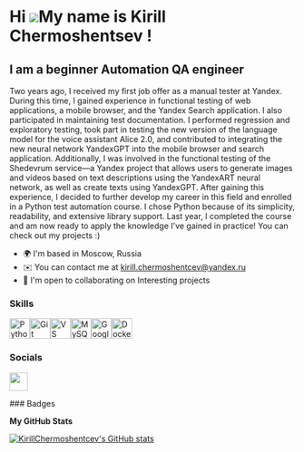 Hi ![](https://user-images.githubusercontent.com/18350557/176309783-0785949b-9127-417c-8b55-ab5a4333674e.gif)My name is Kirill Chermoshentsev !
===============================================================================================================================================

I am a beginner Automation QA engineer
--------------------------------------

Two years ago, I received my first job offer as a manual tester at Yandex. During this time, I gained experience in functional testing of web applications, a mobile browser, and the Yandex Search application. I also participated in maintaining test documentation. I performed regression and exploratory testing, took part in testing the new version of the language model for the voice assistant Alice 2.0, and contributed to integrating the new neural network YandexGPT into the mobile browser and search application. Additionally, I was involved in the functional testing of the Shedevrum service—a Yandex project that allows users to generate images and videos based on text descriptions using the YandexART neural network, as well as create texts using YandexGPT. After gaining this experience, I decided to further develop my career in this field and enrolled in a Python test automation course. I chose Python because of its simplicity, readability, and extensive library support. Last year, I completed the course and am now ready to apply the knowledge I’ve gained in practice! You can check out my projects :)

* 🌍  I'm based in Moscow, Russia
* ✉️  You can contact me at [kirill.chermoshentcev@yandex.ru](mailto:kirill.chermoshentcev@yandex.ru)
* 🤝  I'm open to collaborating on Interesting projects

### Skills

<p align="left">
<a href="https://www.python.org/" target="_blank" rel="noreferrer"><img src="https://raw.githubusercontent.com/danielcranney/readme-generator/main/public/icons/skills/python-colored.svg" width="36" height="36" alt="Python" /></a><a href="https://git-scm.com/" target="_blank" rel="noreferrer"><img src="https://raw.githubusercontent.com/danielcranney/readme-generator/main/public/icons/skills/git-colored.svg" width="36" height="36" alt="Git" /></a><a href="https://code.visualstudio.com/" target="_blank" rel="noreferrer"><img src="https://raw.githubusercontent.com/danielcranney/readme-generator/main/public/icons/skills/visualstudiocode.svg" width="36" height="36" alt="VS Code" /></a><a href="https://www.mysql.com/" target="_blank" rel="noreferrer"><img src="https://raw.githubusercontent.com/danielcranney/readme-generator/main/public/icons/skills/mysql-colored.svg" width="36" height="36" alt="MySQL" /></a><a href="https://cloud.google.com/" target="_blank" rel="noreferrer"><img src="https://raw.githubusercontent.com/danielcranney/readme-generator/main/public/icons/skills/googlecloud-colored.svg" width="36" height="36" alt="Google Cloud" /></a><a href="https://www.docker.com/" target="_blank" rel="noreferrer"><img src="https://raw.githubusercontent.com/danielcranney/readme-generator/main/public/icons/skills/docker-colored.svg" width="36" height="36" alt="Docker" /></a>
</p>

### Socials

<p align="left"> <a href="https://www.github.com/KirillChermoshentcev" target="_blank" rel="noreferrer"> <picture> <source media="(prefers-color-scheme: dark)" srcset="https://raw.githubusercontent.com/danielcranney/readme-generator/main/public/icons/socials/github-dark.svg" /> <source media="(prefers-color-scheme: light)" srcset="https://raw.githubusercontent.com/danielcranney/readme-generator/main/public/icons/socials/github.svg" /> <img src="https://raw.githubusercontent.com/danielcranney/readme-generator/main/public/icons/socials/github.svg" width="32" height="32" /> </picture> </a></p>
### Badges

<b>My GitHub Stats</b>

<a href="http://www.github.com/KirillChermoshentcev"><img src="https://github-readme-stats.vercel.app/api?username=KirillChermoshentcev&show_icons=true&hide=&count_private=true&title_color=6366f1&text_color=ffffff&icon_color=facc15&bg_color=1c1917&hide_border=true&show_icons=true" alt="KirillChermoshentcev's GitHub stats" /></a>
